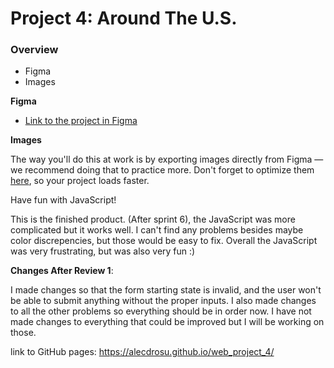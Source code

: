 # Project 4: Around The U.S.

### Overview

* Figma
* Images

**Figma**

* [Link to the project in Figma](https://www.figma.com/file/SurN1jaeEQIhuZEDMhmWWf/Sprint-4-Around-The-U.S.-desktop-mobile?node-id=0%3A1)

**Images**

The way you'll do this at work is by exporting images directly from Figma — we recommend doing that to practice more. Don't forget to optimize them [here](https://tinypng.com/), so your project loads faster. 

Have fun with JavaScript!

This is the finished product. (After sprint 6), the JavaScript was more complicated but it works well. I can't find any problems besides maybe color discrepencies, but those would be easy to fix. Overall the JavaScript was very frustrating, but was also very fun :)

**Changes After Review 1**:

I made changes so that the form starting state is invalid, and the user won't be able to submit anything without the proper inputs. I also made changes to all the other problems so everything should be in order now. I have not made changes to everything that could be improved but I will be working on those. 

link to GitHub pages: https://alecdrosu.github.io/web_project_4/